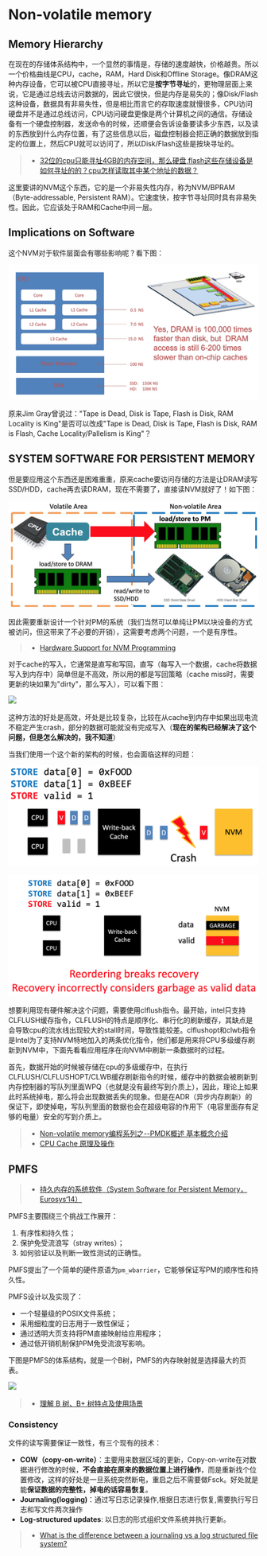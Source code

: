 # Non-volatile memory

## Memory Hierarchy

在现在的存储体系结构中，一个显然的事情是，存储的速度越快，价格越贵。所以一个价格曲线是CPU，cache，RAM，Hard Disk和Offline Storage。像DRAM这种内存设备，它可以被CPU直接寻址，所以它是**按字节寻址**的，更物理层面上来说，它是通过总线去访问数据的，因此它很快，但是内存是易失的；像Disk/Flash这种设备，数据具有非易失性，但是相比而言它的存取速度就慢很多，CPU访问硬盘并不是通过总线访问，CPU访问硬盘更像是两个计算机之间的通信。存储设备有一个硬盘控制器，发送命令的时候，还顺便会告诉设备要读多少东西，以及读的东西放到什么内存位置，有了这些信息以后，磁盘控制器会把正确的数据放到指定的位置上，然后CPU就可以访问了，所以Disk/Flash这些是按块寻址的。

> * [32位的cpu只能寻址4GB的内存空间，那么硬盘,flash这些存储设备是如何寻址的的？cpu怎样读取其中某个地址的数据？](https://www.zhihu.com/question/20870045)

这里要讲的NVM这个东西，它的是一个非易失性内存，称为NVM/BPRAM（Byte-addressable,	Persistent	RAM）。它速度快，按字节寻址同时具有非易失性。因此，它应该处于RAM和Cache中间一层。

## Implications on Software

这个NVM对于软件层面会有哪些影响呢？看下图：

![](img/2-1.png)

原来Jim Gray曾说过："Tape is Dead, Disk is Tape, Flash is Disk, RAM Locality is King"是否可以改成"Tape is Dead, Disk is Tape, Flash is Disk, RAM is Flash, Cache Locality/Pallelism is King"？

## SYSTEM SOFTWARE FOR PERSISTENT MEMORY

但是要应用这个东西还是困难重重，原来cache要访问存储的方法是让DRAM读写SSD/HDD，cache再去读DRAM，现在不需要了，直接读NVM就好了！如下图：

![](img/2-2.png)

因此需要重新设计一个针对PM的系统（我们当然可以单纯让PM以块设备的方式被访问，但这带来了不必要的开销），这需要考虑两个问题，一个是有序性。

> * [Hardware Support for NVM Programming](http://research.cs.wisc.edu/sonar/tutorial/03-hardware.pdf)

对于cache的写入，它通常是直写和写回，直写（每写入一个数据，cache将数据写入到内存中）简单但是不高效，所以用的都是写回策略（cache miss时，需要更新的块如果为"dirty"，那么写入），可以看下图：

![](http://upload.wikimedia.org/wikipedia/commons/thumb/a/ad/Write_back_with_write_allocation.png/468px-Write_back_with_write_allocation.png)

这种方法的好处是高效，坏处是比较复杂，比较在从cache到内存中如果出现电流不稳定产生crash，部分的数据可能就没有完成写入（**现在的架构已经解决了这个问题，但是怎么解决的，我不知道**）

当我们使用一个这个新的架构的时候，也会面临这样的问题：

![](img/2-3.png)

![](img/2-4.png)

想要利用现有硬件解决这个问题，需要使用clflush指令。最开始，intel只支持CLFLUSH缓存指令，CLFLUSH的特点是顺序化、串行化的刷新缓存，其缺点是会导致cpu的流水线出现较大的stall时间，导致性能较差。clflushopt和clwb指令是Intel为了支持NVM特地加入的两条优化指令，他们都是用来将CPU多级缓存刷新到NVM中，下面先看看应用程序在向NVM中刷新一条数据时的过程。

首先，数据开始的时候被存储在cpu的多级缓存中，在执行CLFLUSH/CLFLUSHOPT/CLWB缓存刷新指令的时候，缓存中的数据会被刷新到内存控制器的写队列里面WPQ（也就是没有最终写到介质上），因此，理论上如果此时系统掉电，那么将会出现数据丢失的现象。但是在ADR（异步内存刷新）的保证下，即使掉电，写队列里面的数据也会在超级电容的作用下（电容里面存有足够的电量）安全的写到介质上。

> * [Non-volatile memory编程系列之--PMDK概述  基本概念介绍](https://www.liangzl.com/get-article-detail-3823.html)
> * [CPU Cache 原理及操作](https://blog.csdn.net/zhangxizhicn/article/details/6615044)

## PMFS

> * [持久内存的系统软件（System Software for Persistent Memory，Eurosys‘14）](https://blog.csdn.net/xiaorenzhi/article/details/51763136)

PMFS主要围绕三个挑战工作展开：

1. 有序性和持久性；
2. 保护免受流浪写（stray writes）；
3. 如何验证以及判断一致性测试的正确性。

PMFS提出了一个简单的硬件原语为`pm_wbarrier`，它能够保证写PM的顺序性和持久性。

PMFS设计以及实现了：

- 一个轻量级的POSIX文件系统；
- 采用细粒度的日志用于一致性保证；
- 通过透明大页支持将PM直接映射给应用程序；
- 通过低开销机制保护PM免受流浪写影响。

下图是PMFS的体系结构，就是一个B树，PMFS的内存映射就是选择最大的页表。

![](https://img-blog.csdn.net/20160626175039066)

> * [理解 B 树、B+ 树特点及使用场景](https://juejin.im/entry/5b0cb64e518825157476b4a9)

### Consistency

文件的读写需要保证一致性，有三个现有的技术：

* **COW（copy-on-write）**：主要用来数据区域的更新，Copy-on-write在对数据进行修改的时候，**不会直接在原来的数据位置上进行操作**，而是重新找个位置修改，这样的好处是一旦系统突然断电，重启之后不需要做Fsck。好处就是能**保证数据的完整性，掉电的话容易恢复**。
* **Journaling(logging)**：通过写日志记录操作,根据日志进行恢复,需要执行写日志和写文件两次操作
* **Log-structured updates**: 以日志的形式组织文件系统并执行更新。

> * [What is the difference between a journaling vs a log structured file system?](https://www.quora.com/What-is-the-difference-between-a-journaling-vs-a-log-structured-file-system)